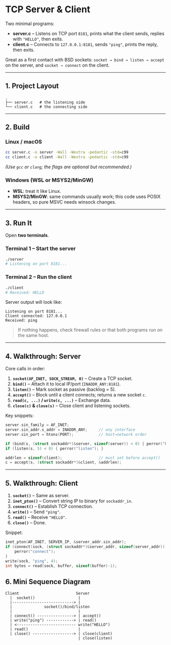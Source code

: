 # TCP Server & Client

Two minimal programs:

* **server.c** – Listens on TCP port `8181`, prints what the client sends, replies with `"HELLO"`, then exits.
* **client.c** – Connects to `127.0.0.1:8181`, sends `"ping"`, prints the reply, then exits.

Great as a first contact with BSD sockets: `socket → bind → listen → accept` on the server, and `socket → connect` on the client.

---

## 1. Project Layout

```
.
├── server.c   # the listening side
└── client.c   # the connecting side
```

---

## 2. Build

### Linux / macOS

```bash
cc server.c -o server -Wall -Wextra -pedantic -std=c99
cc client.c -o client -Wall -Wextra -pedantic -std=c99
```

*(Use `gcc` or `clang`; the flags are optional but recommended.)*

### Windows (WSL or MSYS2/MinGW)

* **WSL**: treat it like Linux.
* **MSYS2/MinGW**: same commands usually work; this code uses POSIX headers, so pure MSVC needs winsock changes.

---

## 3. Run It

Open **two terminals**.

### Terminal 1 – Start the server

```bash
./server
# Listening on port 8181...
```

### Terminal 2 – Run the client

```bash
./client
# Received: HELLO
```

Server output will look like:

```
Listening on port 8181...
Client connected: 127.0.0.1
Received: ping
```

> If nothing happens, check firewall rules or that both programs run on the same host.

---

## 4. Walkthrough: Server

Core calls in order:

1. **`socket(AF_INET, SOCK_STREAM, 0)`** – Create a TCP socket.
2. **`bind()`** – Attach it to local IP/port (`INADDR_ANY:8181`).
3. **`listen()`** – Mark socket as passive (backlog = 5).
4. **`accept()`** – Block until a client connects; returns a new socket `c`.
5. **`read(c, ...)` / `write(c, ...)`** – Exchange data.
6. **`close(c)` & `close(s)`** – Close client and listening sockets.

Key snippets:

```c
server.sin_family = AF_INET;
server.sin_addr.s_addr = INADDR_ANY;     // any interface
server.sin_port = htons(PORT);           // host→network order

if (bind(s, (struct sockaddr*)&server, sizeof(server)) < 0) { perror("bind"); }
if (listen(s, 5) < 0) { perror("listen"); }

addrlen = sizeof(client);                // must set before accept()
c = accept(s, (struct sockaddr*)&client, &addrlen);
```

---

## 5. Walkthrough: Client

1. **`socket()`** – Same as server.
2. **`inet_pton()`** – Convert string IP to binary for `sockaddr_in`.
3. **`connect()`** – Establish TCP connection.
4. **`write()`** – Send `"ping"`.
5. **`read()`** – Receive `"HELLO"`.
6. **`close()`** – Done.

Snippet:

```c
inet_pton(AF_INET, SERVER_IP, &server_addr.sin_addr);
if (connect(sock, (struct sockaddr*)&server_addr, sizeof(server_addr)) < 0) {
    perror("connect");
}
write(sock, "ping", 4);
int bytes = read(sock, buffer, sizeof(buffer)-1);
```

## 6. Mini Sequence Diagram

```
Client                         Server
  |  socket()                   |
  |---------------------------> |
  |              socket()/bind/listen
  |                             |
  | connect() ----------------> | accept()
  | write("ping") ------------> | read()
  | <-------------------------- write("HELLO")
  | read()                      |
  | close() ------------------> | close(client)
                                | close(listen)
```